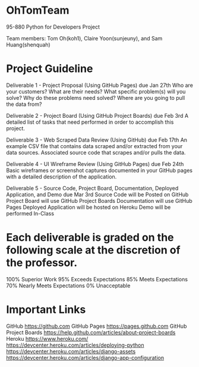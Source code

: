 # OhTomTeam
95-880 Python for Developers Project

Team members: Tom Oh(koh1), Claire Yoon(sunjeuny), and Sam Huang(shenquah)

# Project Guideline
Deliverable 1 - Project Proposal (Using GitHub Pages) due Jan 27th
Who are your customers?
What are their needs? 
What specific problem(s) will you solve?
Why do these problems need solved?
Where are you going to pull the data from?

Deliverable 2 - Project Board (Using GitHub Project Boards) due Feb 3rd
A detailed list of tasks that need performed in order to accomplish this project.

Deliverable 3 - Web Scraped Data Review (Using GitHub) due Feb 17th
An example CSV file that contains data scraped and/or extracted from your data sources.
Associated source code that scrapes and/or pulls the data.

Deliverable 4 - UI Wireframe Review (Using GitHub Pages) due Feb 24th
Basic wireframes or screenshot captures documented in your GitHub pages with a detailed description of the application.

Deliverable 5 - Source Code, Project Board, Documentation, Deployed Application, and Demo due Mar 3rd
Source Code will be Posted on GitHub
Project Board will use GitHub Project Boards
Documentation will use GitHub Pages
Deployed Application will be hosted on Heroku
Demo will be performed In-Class

# Each deliverable is graded on the following scale at the discretion of the professor.
100% Superior Work
 95% Exceeds Expectations
 85% Meets Expectations
 70% Nearly Meets Expectations
  0% Unacceptable

# Important Links
GitHub https://github.com
GitHub Pages https://pages.github.com
GitHub Project Boards https://help.github.com/articles/about-project-boards
Heroku
https://www.heroku.com/
https://devcenter.heroku.com/articles/deploying-python
https://devcenter.heroku.com/articles/django-assets
https://devcenter.heroku.com/articles/django-app-configuration


